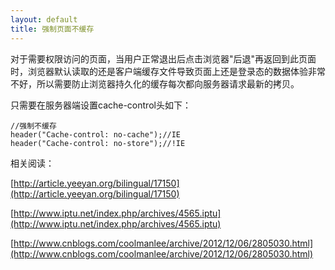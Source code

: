 ```yaml
---
layout: default
title: 强制页面不缓存
---
```

对于需要权限访问的页面，当用户正常退出后点击浏览器"后退"再返回到此页面时，浏览器默认读取的还是客户端缓存文件导致页面上还是登录态的数据体验非常不好，所以需要防止浏览器持久化的缓存每次都向服务器请求最新的拷贝。

只需要在服务器端设置cache-control头如下：

	//强制不缓存
	header("Cache-control: no-cache");//IE
	header("Cache-control: no-store");//!IE

相关阅读：

[http://article.yeeyan.org/bilingual/17150](http://article.yeeyan.org/bilingual/17150)

[http://www.iptu.net/index.php/archives/4565.iptu](http://www.iptu.net/index.php/archives/4565.iptu)

[http://www.cnblogs.com/coolmanlee/archive/2012/12/06/2805030.html](http://www.cnblogs.com/coolmanlee/archive/2012/12/06/2805030.html)